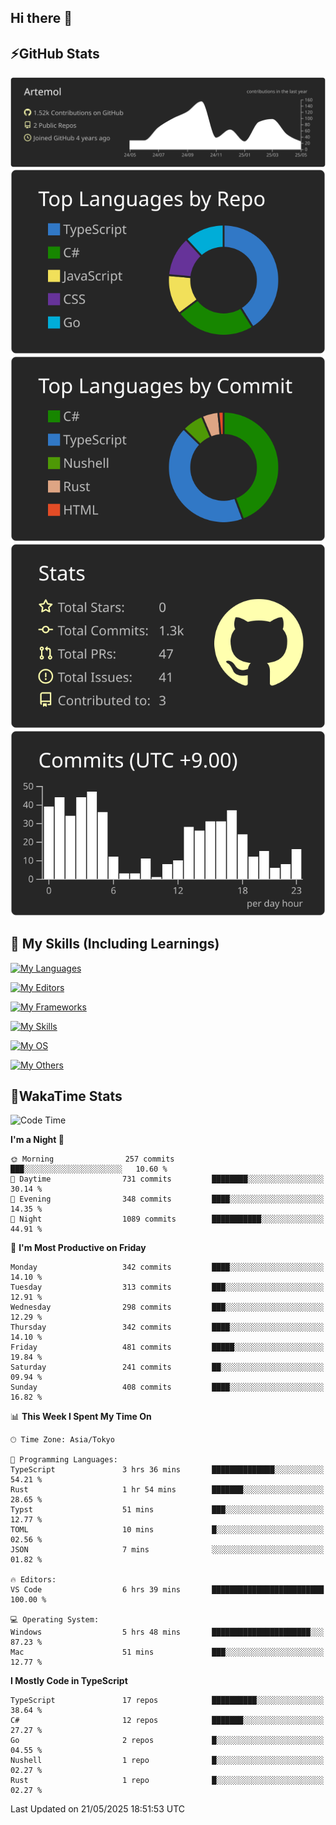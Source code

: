 ## Hi there 👋
<!--
**Artemol/Artemol** is a ✨ _special_ ✨ repository because its `README.md` (this file) appears on your GitHub profile.

Here are some ideas to get you started:

- 🔭 I’m currently working on ...
- 🌱 I’m currently learning ...
- 👯 I’m looking to collaborate on ...
- 🤔 I’m looking for help with ...
- 💬 Ask me about ...
- 📫 How to reach me: ...
- 😄 Pronouns: ...
- ⚡ Fun fact: ...
-->

## ⚡GitHub Stats
[![](https://raw.githubusercontent.com/Artemol/Artemol/main/profile-summary-card-output/apprentice/0-profile-details.svg)](https://github.com/vn7n24fzkq/github-profile-summary-cards)
[![](https://raw.githubusercontent.com/Artemol/Artemol/main/profile-summary-card-output/apprentice/1-repos-per-language.svg)](https://github.com/vn7n24fzkq/github-profile-summary-cards) [![](https://raw.githubusercontent.com/Artemol/Artemol/main/profile-summary-card-output/apprentice/2-most-commit-language.svg)](https://github.com/vn7n24fzkq/github-profile-summary-cards)
[![](https://raw.githubusercontent.com/Artemol/Artemol/main/profile-summary-card-output/apprentice/3-stats.svg)](https://github.com/vn7n24fzkq/github-profile-summary-cards) [![](https://raw.githubusercontent.com/Artemol/Artemol/main/profile-summary-card-output/apprentice/4-productive-time.svg)](https://github.com/vn7n24fzkq/github-profile-summary-cards)

## 🌱 My Skills (Including Learnings)

<!--
### Languages
-->
[![My Languages](https://skillicons.dev/icons?i=ts,py,cs,dotnet,rust,go,c,matlab,css)](https://skillicons.dev)

<!--
### Editors
-->
[![My Editors](https://skillicons.dev/icons?i=vscode,neovim,vim,visualstudio,idea)](https://skillicons.dev)

<!--
### Frameworks
-->
[![My Frameworks](https://skillicons.dev/icons?i=react,nestjs,vite,tailwind,tauri,electron,remix,nextjs,fastapi)](https://skillicons.dev)

<!--
### Tools
-->
[![My Skills](https://skillicons.dev/icons?i=git,nodejs,docker,unity,postman,bun,discord,cloudflare,bash,prometheus,grafana,obsidian)](https://skillicons.dev)

<!--
### OS
-->
[![My OS](https://skillicons.dev/icons?i=windows,ubuntu)](https://skillicons.dev)

<!--
### Others
-->
[![My Others](https://skillicons.dev/icons?i=github,raspberrypi,gcp)](https://skillicons.dev)

## 💬WakaTime Stats
<!--START_SECTION:waka-->
![Code Time](http://img.shields.io/badge/Code%20Time-543%20hrs%2023%20mins-blue)

**I'm a Night 🦉** 

```text
🌞 Morning                257 commits         ███░░░░░░░░░░░░░░░░░░░░░░   10.60 % 
🌆 Daytime                731 commits         ████████░░░░░░░░░░░░░░░░░   30.14 % 
🌃 Evening                348 commits         ████░░░░░░░░░░░░░░░░░░░░░   14.35 % 
🌙 Night                  1089 commits        ███████████░░░░░░░░░░░░░░   44.91 % 
```
📅 **I'm Most Productive on Friday** 

```text
Monday                   342 commits         ████░░░░░░░░░░░░░░░░░░░░░   14.10 % 
Tuesday                  313 commits         ███░░░░░░░░░░░░░░░░░░░░░░   12.91 % 
Wednesday                298 commits         ███░░░░░░░░░░░░░░░░░░░░░░   12.29 % 
Thursday                 342 commits         ████░░░░░░░░░░░░░░░░░░░░░   14.10 % 
Friday                   481 commits         █████░░░░░░░░░░░░░░░░░░░░   19.84 % 
Saturday                 241 commits         ██░░░░░░░░░░░░░░░░░░░░░░░   09.94 % 
Sunday                   408 commits         ████░░░░░░░░░░░░░░░░░░░░░   16.82 % 
```


📊 **This Week I Spent My Time On** 

```text
🕑︎ Time Zone: Asia/Tokyo

💬 Programming Languages: 
TypeScript               3 hrs 36 mins       ██████████████░░░░░░░░░░░   54.21 % 
Rust                     1 hr 54 mins        ███████░░░░░░░░░░░░░░░░░░   28.65 % 
Typst                    51 mins             ███░░░░░░░░░░░░░░░░░░░░░░   12.77 % 
TOML                     10 mins             █░░░░░░░░░░░░░░░░░░░░░░░░   02.56 % 
JSON                     7 mins              ░░░░░░░░░░░░░░░░░░░░░░░░░   01.82 % 

🔥 Editors: 
VS Code                  6 hrs 39 mins       █████████████████████████   100.00 % 

💻 Operating System: 
Windows                  5 hrs 48 mins       ██████████████████████░░░   87.23 % 
Mac                      51 mins             ███░░░░░░░░░░░░░░░░░░░░░░   12.77 % 
```

**I Mostly Code in TypeScript** 

```text
TypeScript               17 repos            ██████████░░░░░░░░░░░░░░░   38.64 % 
C#                       12 repos            ███████░░░░░░░░░░░░░░░░░░   27.27 % 
Go                       2 repos             █░░░░░░░░░░░░░░░░░░░░░░░░   04.55 % 
Nushell                  1 repo              █░░░░░░░░░░░░░░░░░░░░░░░░   02.27 % 
Rust                     1 repo              █░░░░░░░░░░░░░░░░░░░░░░░░   02.27 % 
```




 Last Updated on 21/05/2025 18:51:53 UTC
<!--END_SECTION:waka-->
